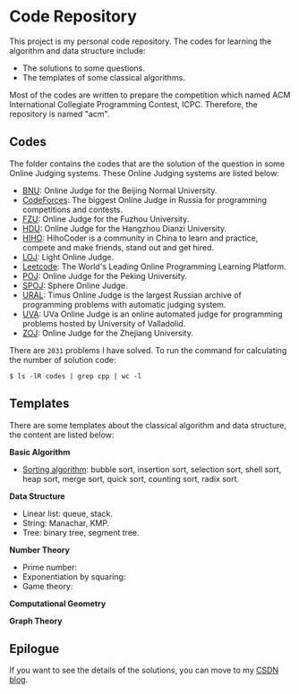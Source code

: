 Code Repository
=========================

This project is my personal code repository. The codes for learning the algorithm and data structure include:

- The solutions to some questions.
- The templates of some classical algorithms.

Most of the codes are written to prepare the competition which named ACM International Collegiate Programming Contest, ICPC. Therefore, the repository is named "acm".

Codes
-----------------

The folder contains the codes that are the solution of the question in some Online Judging systems. These Online Judging systems are listed below:

- [BNU](http://www.bnuoj.com/v3/index.php): Online Judge for the Beijing Normal University.
- [CodeForces](http://codeforces.com/): The biggest Online Judge in Russia for programming competitions and contests.
- [FZU](http://acm.fzu.edu.cn/): Online Judge for the Fuzhou University.
- [HDU](http://acm.hdu.edu.cn/): Online Judge for the Hangzhou Dianzi University.
- [HIHO](https://hihocoder.com/): HihoCoder is a community in China to learn and practice, compete and make friends, stand out and get hired.
- [LOJ](http://www.lightoj.com/login_main.php): Light Online Judge.
- [Leetcode](https://leetcode.com/problemset/all/): The World's Leading Online Programming Learning Platform.
- [POJ](http://poj.org/): Online Judge for the Peking University.
- [SPOJ](http://www.spoj.com/): Sphere Online Judge.
- [URAL](http://acm.timus.ru/): Timus Online Judge is the largest Russian archive of programming problems with automatic judging system.
- [UVA](https://uva.onlinejudge.org/): UVa Online Judge is an online automated judge for programming problems hosted by University of Valladolid.
- [ZOJ](http://acm.zju.edu.cn/onlinejudge/): Online Judge for the Zhejiang University.

There are `2031` problems I have solved. To run the command for calculating the number of solution code:

```
$ ls -lR codes | grep cpp | wc -l
```


Templates
-----------------

There are some templates about the classical algorithm and data structure, the content are listed below:


**Basic Algorithm**
- [Sorting algorithm](https://github.com/JeraKrs/acm/tree/master/templates/basic_algorithm/sorting): bubble sort, insertion sort, selection sort, shell sort, heap sort, merge sort, quick sort, counting sort, radix sort.

**Data Structure**
- Linear list: queue, stack.
- String: Manachar, KMP.
- Tree: binary tree, segment tree.

**Number Theory**
- Prime number:
- Exponentiation by squaring:
- Game theory:

**Computational Geometry**

**Graph Theory**


Epilogue
-----------------

If you want to see the details of the solutions, you can move to my [CSDN blog](http://blog.csdn.net/keshuai19940722).
